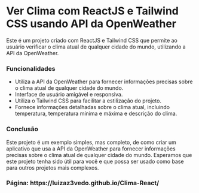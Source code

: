 <h1>Ver Clima com ReactJS e Tailwind CSS usando API da OpenWeather</h1>
<p>Este é um projeto criado com ReactJS e Tailwind CSS que permite ao usuário verificar o clima atual de qualquer cidade do mundo, utilizando a API da OpenWeather.</p>

<h3>Funcionalidades</h3>
<ul>
  <li>Utiliza a API da OpenWeather para fornecer informações precisas sobre o clima atual de qualquer cidade do mundo.</li>
  <li>Interface de usuário amigável e responsiva.</li>
  <li>Utiliza o Tailwind CSS para facilitar a estilização do projeto.</li>
  <li>Fornece informações detalhadas sobre o clima atual, incluindo temperatura, temperatura mínima e máxima e descrição do clima.</li>
</ul>

<h3>Conclusão</h3>
<p>Este projeto é um exemplo simples, mas completo, de como criar um aplicativo que usa a API da OpenWeather para fornecer informações precisas sobre o clima atual de 
qualquer cidade do mundo. Esperamos que este projeto tenha sido útil para você e que possa ser usado como base para outros projetos mais complexos.</p>

<h3>Página: https://luizaz3vedo.github.io/Clima-React/</h3>
